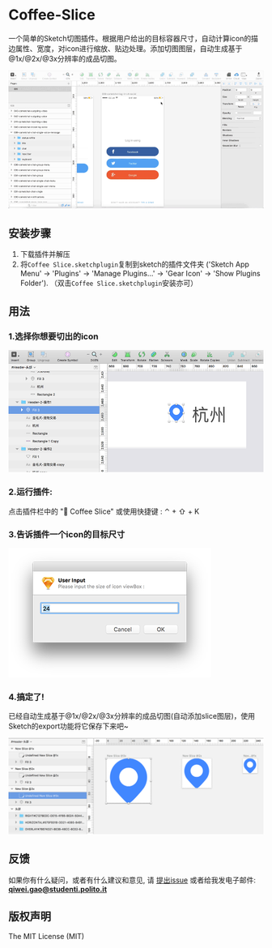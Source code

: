Coffee-Slice
===========

一个简单的Sketch切图插件。根据用户给出的目标容器尺寸，自动计算icon的描边属性、宽度，对icon进行缩放、贴边处理。添加切图图层，自动生成基于@1x/@2x/@3x分辨率的成品切图。

   ![demo](https://github.com/KivyGogh/Coffee-Slice/blob/master/img/demo.gif)

## 安装步骤

1. 下载插件并解压
2. 将`Coffee Slice.sketchplugin`复制到sketch的插件文件夹 ('Sketch App Menu' -> 'Plugins' -> 'Manage Plugins...' -> 'Gear Icon' -> 'Show Plugins Folder').
（双击`Coffee Slice.sketchplugin`安装亦可）

## 用法

### 1.选择你想要切出的icon

   ![selection](https://github.com/KivyGogh/Coffee-Slice/blob/master/img/selectIcon.png)

### 2.运行插件:

 点击插件栏中的 "🙉 Coffee Slice" 或使用快捷键 : ⌃ + ⇧ + K

### 3.告诉插件一个icon的目标尺寸

   ![input size](https://github.com/KivyGogh/Coffee-Slice/blob/master/img/inputSize.png)

### 4.搞定了!

已经自动生成基于@1x/@2x/@3x分辨率的成品切图(自动添加slice图层)，使用Sketch的export功能将它保存下来吧~

   ![readied](https://github.com/KivyGogh/Coffee-Slice/blob/master/img/readied.png)


## 反馈

如果你有什么疑问，或者有什么建议和意见, 请 [提出issue](https://github.com/kivygogh/Coffee-Slice/issues) 或者给我发电子邮件: **qiwei.gao@studenti.polito.it**

## 版权声明

The MIT License (MIT)
